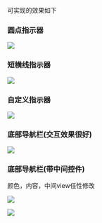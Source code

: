 可实现的效果如下

### 圆点指示器

![](https://github.com/Ellen2018/AllPowerfulIndicator/blob/master/gif/round_indicator.gif)

### 短横线指示器

![](https://github.com/Ellen2018/AllPowerfulIndicator/blob/master/gif/line_indicator.gif)

### 自定义指示器

![](https://github.com/Ellen2018/AllPowerfulIndicator/blob/master/gif/auto_indicator.gif)

### 底部导航栏(交互效果很好)

![](https://github.com/Ellen2018/AllPowerfulIndicator/blob/master/gif/bottom_bar.gif)

### 底部导航栏(带中间控件)

颜色，内容，中间view任性修改

![](https://github.com/Ellen2018/AllPowerfulIndicator/blob/master/gif/bottom_contains_center_bar.gif)

![](https://github.com/Ellen2018/AllPowerfulIndicator/blob/master/gif/bottom_auto_center_bar.gif)
